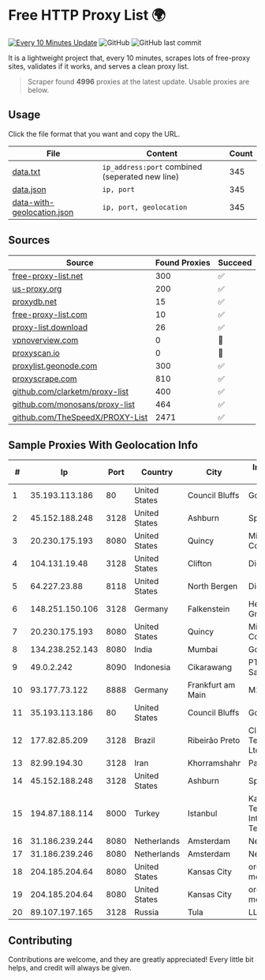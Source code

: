 
# Free HTTP Proxy List 🌍

[![Every 10 Minutes Update](https://github.com/mertguvencli/http-proxy-list/actions/workflows/main.yml/badge.svg?branch=main)](https://github.com/mertguvencli/http-proxy-list/actions/workflows/main.yml)
![GitHub](https://img.shields.io/github/license/mertguvencli/http-proxy-list)
![GitHub last commit](https://img.shields.io/github/last-commit/mertguvencli/http-proxy-list)

It is a lightweight project that, every 10 minutes, scrapes lots of free-proxy sites, validates if it works, and serves a clean proxy list.


> Scraper found **4996** proxies at the latest update. Usable proxies are below.

## Usage

Click the file format that you want and copy the URL.


|File|Content|Count|
|----|-------|-----|
|[data.txt](https://raw.githubusercontent.com/mertguvencli/http-proxy-list/main/proxy-list/data.txt)|`ip_address:port` combined (seperated new line)|345|
|[data.json](https://raw.githubusercontent.com/mertguvencli/http-proxy-list/main/proxy-list/data.json)|`ip, port`|345|
|[data-with-geolocation.json](https://raw.githubusercontent.com/mertguvencli/http-proxy-list/main/proxy-list/data-with-geolocation.json)|`ip, port, geolocation`|345|

## Sources

|Source|Found Proxies|Succeed|
|------|-------------|-------|
|[free-proxy-list.net](https://free-proxy-list.net)|300|✅|
|[us-proxy.org](https://www.us-proxy.org)|200|✅|
|[proxydb.net](http://proxydb.net)|15|✅|
|[free-proxy-list.com](https://free-proxy-list.com/?page=&port=&type%5B%5D=http&type%5B%5D=https&up_time=0&search=Search)|10|✅|
|[proxy-list.download](https://www.proxy-list.download/HTTP)|26|✅|
|[vpnoverview.com](https://vpnoverview.com/privacy/anonymous-browsing/free-proxy-servers)|0|🚫|
|[proxyscan.io](https://www.proxyscan.io)|0|🚫|
|[proxylist.geonode.com](https://proxylist.geonode.com/api/proxy-list?limit=300&page=1&sort_by=lastChecked&sort_type=desc&protocols=http,https)|300|✅|
|[proxyscrape.com](https://api.proxyscrape.com/v2/?request=displayproxies&protocol=http&timeout=10000&country=all&ssl=all&anonymity=all)|810|✅|
|[github.com/clarketm/proxy-list](https://raw.githubusercontent.com/clarketm/proxy-list/master/proxy-list-raw.txt)|400|✅|
|[github.com/monosans/proxy-list](https://raw.githubusercontent.com/monosans/proxy-list/main/proxies/http.txt)|464|✅|
|[github.com/TheSpeedX/PROXY-List](https://raw.githubusercontent.com/TheSpeedX/PROXY-List/master/http.txt)|2471|✅|


## Sample Proxies With Geolocation Info

|#|Ip|Port|Country|City|Internet Service Provider|
|-|--|----|-------|----|-------------------------|
|1|35.193.113.186|80|United States|Council Bluffs|Google LLC|
|2|45.152.188.248|3128|United States|Ashburn|Sprint|
|3|20.230.175.193|8080|United States|Quincy|Microsoft Corporation|
|4|104.131.19.48|3128|United States|Clifton|DigitalOcean, LLC|
|5|64.227.23.88|8118|United States|North Bergen|DigitalOcean, LLC|
|6|148.251.150.106|3128|Germany|Falkenstein|Hetzner Online GmbH|
|7|20.230.175.193|8080|United States|Quincy|Microsoft Corporation|
|8|134.238.252.143|8080|India|Mumbai|Google LLC|
|9|49.0.2.242|8090|Indonesia|Cikarawang|PT Usaha Adi Sanggoro|
|10|93.177.73.122|8888|Germany|Frankfurt am Main|M247 Europe SRL|
|11|35.193.113.186|80|United States|Council Bluffs|Google LLC|
|12|177.82.85.209|3128|Brazil|Ribeirão Preto|Claro NXT Telecomunicacoes Ltda|
|13|82.99.194.30|3128|Iran|Khorramshahr|ParsOnline Co.|
|14|45.152.188.248|3128|United States|Ashburn|Sprint|
|15|194.87.188.114|8000|Turkey|Istanbul|Kadir Huseyin Tezcan Nosspeed Internet Teknolojileri|
|16|31.186.239.244|8080|Netherlands|Amsterdam|NetSkope Inc|
|17|31.186.239.246|8080|Netherlands|Amsterdam|NetSkope Inc|
|18|204.185.204.64|8080|United States|Kansas City|org-morenet.more.net|
|19|204.185.204.64|8080|United States|Kansas City|org-morenet.more.net|
|20|89.107.197.165|3128|Russia|Tula|LLC TK Altair|



## Contributing

Contributions are welcome, and they are greatly appreciated! Every
little bit helps, and credit will always be given.

